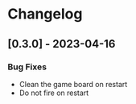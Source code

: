 # Changelog

## [0.3.0] - 2023-04-16

### Bug Fixes

- Clean the game board on restart
- Do not fire on restart

<!-- generated by git-cliff -->
